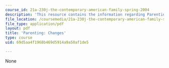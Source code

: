 ```yaml
---
course_id: 21a-230j-the-contemporary-american-family-spring-2004
description: 'This resource contains the information regarding Parenting: Changes.'
file_location: /coursemedia/21a-230j-the-contemporary-american-family-spring-2004/69d5aa4f1968b469d5914a9a50af1de5_MIT21A_230JS04_parenchange.pdf
file_type: application/pdf
layout: pdf
title: 'Parenting: Changes'
type: course
uid: 69d5aa4f1968b469d5914a9a50af1de5

---
```

None